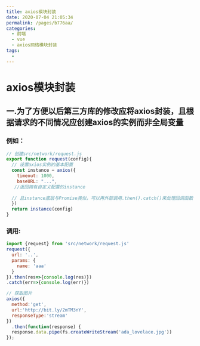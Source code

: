 ```yaml
---
title: axios模块封装
date: 2020-07-04 21:05:34
permalink: /pages/b776aa/
categories:
  - 前端
  - vue
  - axios网络模块封装
tags:
  - 
---
```

# axios模块封装

## 一.为了方便以后第三方库的修改应将axios封装，且根据请求的不同情况应创建axios的实例而非全局变量

### 例如：

```javascript
// 创建src/network/request.js
export function request(config){
  // 设置axios实例的基本配置
  const instance = axios({
    timeout: 1000,
    baseURL: "...",
   //返回拥有自定义配置的instance
    
  // 且instance底层与Promise类似，可以再外部调用.then().catch()来处理回调函数
  })
  return instance(config)
}
```

### 调用:

```javascript
import {request} from 'src/network/request.js'
request({
  url: '..',
  params: {
    name: 'aaa'
  }
}).then(res=>{console.log(res)})
.catch(err=>{console.log(err)})
```

```js
// 获取图片
axios({
  method:'get',
  url:'http://bit.ly/2mTM3nY',
  responseType:'stream'
})
  .then(function(response) {
  response.data.pipe(fs.createWriteStream('ada_lovelace.jpg'))
});
```

